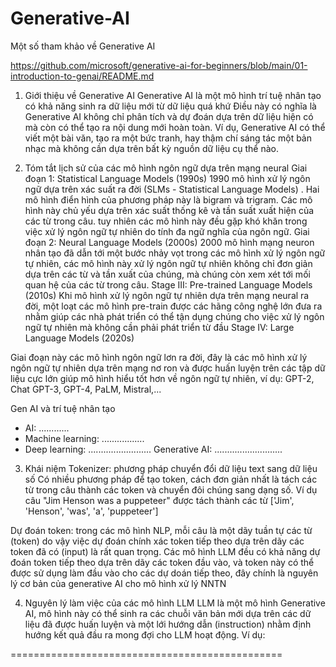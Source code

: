 # Generative-AI
Một số tham khảo về Generative AI

https://github.com/microsoft/generative-ai-for-beginners/blob/main/01-introduction-to-genai/README.md






1. Giới thiệu về Generative AI
Generative AI là một mô hình trí tuệ nhân tạo có khả năng sinh ra dữ liệu mới từ dữ liệu quá khứ
Điều này có nghĩa là Generative AI không chỉ phân tích và dự đoán dựa trên dữ liệu hiện có mà còn có thể tạo ra nội dung mới hoàn toàn. 
Ví dụ, Generative AI có thể viết một bài văn, tạo ra một bức tranh, hay thậm chí sáng tác một bản nhạc mà không cần dựa trên bất kỳ nguồn dữ liệu cụ thể nào.

2. Tóm tắt lịch sử của các mô hình ngôn ngữ dựa trên mạng neural
Giai đoạn 1: Statistical Language Models (1990s)
1990 mô hình xử lý ngôn ngữ dựa trên xác suất ra đời (SLMs - Statistical Language Models) . Hai mô hình điển hình của phương pháp này là bigram và trigram. 
Các mô hình này chủ yếu dựa trên xác suất thống kê và tần suất xuất hiện của các từ trong câu.
tuy nhiên các mô hình này đều gặp khó khăn trong việc xử lý ngôn ngữ tự nhiên do tính đa ngữ nghĩa của ngôn ngữ.
Giai đoạn 2: Neural Language Models (2000s)
2000 mô hình mạng neuron nhân tạo đã dẫn tới một bước nhảy vọt trong các mô hình xử lý ngôn ngữ tự nhiên, các mô hình này xử lý ngôn ngữ tự nhiên không chỉ đơn giản dựa trên
các từ và tần xuất của chúng, mà chúng còn xem xét tới mối quan hệ của các từ trong câu.
Stage III: Pre-trained Language Models (2010s)
Khi mô hình xử lý ngôn ngữ tự nhiên dựa trên mạng neural ra đời, một loạt các mô hình pre-train được các hãng công nghệ lớn đưa ra nhằm giúp các nhà phát triển có thể tận dụng chúng
cho việc xử lý ngôn ngữ tự nhiên mà không cần phải phát triển từ đầu
Stage IV: Large Language Models (2020s)

Giai đoạn này các mô hình ngôn ngữ lơn ra đời, đây là các mô hình xử lý ngôn ngữ tự nhiên dựa trên mạng nơ ron và được huấn luyện trên các tập dữ liệu cực lớn giúp mô hình hiểu
tốt hơn về ngôn ngữ tự nhiên, ví dụ: GPT-2, Chat GPT-3, GPT-4, PaLM, Mistral,...


Gen AI và trí tuệ nhân tạo
+ AI: ............
+ Machine learning: .................
+ Deep learning: .........................
Generative AI: ...........................

3. Khái niệm Tokenizer: phương pháp chuyển đổi dữ liệu text sang dữ liệu số
Có nhiều phương pháp để tạo token, cách đơn giản nhất là tách các từ trong câu thành các token và chuyển đôi chúng sang dạng số.
Ví dụ câu "Jim Henson was a puppeteer" được tách thành các từ ['Jim', 'Henson', 'was', 'a', 'puppeteer'] 

Dự đoán token: trong các mô hình NLP, mỗi câu là một dãy tuần tự các từ (token) do vậy việc dự đoán chính xác token tiếp theo dựa trên dãy các token đã có (input) là rất quan trọng.
Các mô hình LLM đều có khả năng dự đoán token tiếp theo dựa trên dãy các token đầu vào, và token này có thể được sử dụng làm đầu vào cho các dự doán tiếp theo, đây chính là nguyên lý cơ bản
của generative AI cho mô hình xử lý NNTN

4. Nguyên lý làm việc của các mô hình LLM
LLM là một mô hình Generative AI, mô hình này có thể sinh ra các chuỗi văn bản mới dựa trên các dữ liệu đã được huấn luyện và một lới hướng dẫn (instruction) nhằm định hướng kết quả đầu ra mong đợi 
cho LLM hoạt động. Ví dụ:

===============================================








